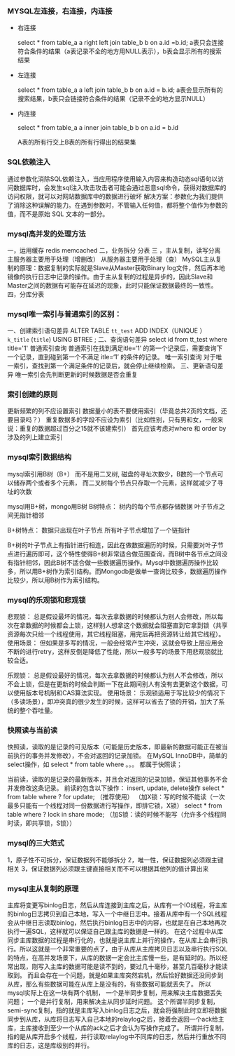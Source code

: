 ### MYSQL左连接，右连接，内连接

- 右连接

  select * from table_a a right left join table_b b on a.id =b.id;
  a表只会连接符合条件的结果（a表记录不全的地方用NULL表示），b表会显示所有的搜索结果

- 左连接

  select * from table_a a left join table_b b on a.id = b.id;
  a表会显示所有的搜索结果，b表只会链接符合条件的结果（记录不全的地方显示NULL）

- 内连接

  select * from table_a a inner join table_b b on a.id = b.id

  A表的所有行交上B表的所有行得出的结果集



### SQL依赖注入

通过参数化消除SQL依赖注入，当应用程序使用输入内容来构造动态sql语句以访问数据库时，会发生sql注入攻击攻击者可能会通过恶意sql命令，获得对数据库的访问权限，就可以对网站数据库中的数据进行破坏
解决方案：参数化为我们提供了消除这种误解的能力。在遇到参数时，不管输入任何值，都将整个值作为参数的值，而不是原始 SQL 文本的一部分。



### mysql高并发的处理方法

一，运用缓存 redis memcached
二，业务拆分 分表
三 ，主从复制，读写分离
主服务器主要用于处理（增删改）
从服务器主要用于处理（查）
MySQL主从复制的原理：数据复制的实际就是Slave从Master获取Binary log文件，然后再本地镜像的执行日志中记录的操作。由于主从复制的过程是异步的，因此Slave和Master之间的数据有可能存在延迟的现象，此时只能保证数据最终的一致性。
四，分库分表



### mysql唯一索引与普通索引的区别：

一、创建索引语句差异
ALTER TABLE `tt_test`
ADD INDEX（UNIQUE ） `k_title` (`title`) USING BTREE ;
二、查询语句差异
select  id  from tt_test where title='1'
普通索引查询
普通索引在找到满足itle=‘1’ 的第一个记录后，需要查询下一个记录，直到碰到第一个不满足
itle=‘1’ 的条件的记录。
唯一索引查询
对于唯一索引，查找到第一个满足条件的记录后，就会停止继续检索。
三、更新语句差异
唯一索引会先判断更新的时候数据是否会重复



### 索引创建的原则

更新频繁的列不应设置索引
数据量小的表不要使用索引（毕竟总共2页的文档，还要目录吗？）
重复数据多的字段不应设为索引（比如性别，只有男和女，一般来说：重复的数据超过百分之15就不该建索引）
首先应该考虑对where 和 order by 涉及的列上建立索引



### mysql索引数据结构

mysql索引用B树（B+） 而不是用二叉树,
磁盘的寻址次数少，B数的一个节点可以储存两个或者多个元素，
而二叉树每个节点只存取一个元素，这样就减少了寻址的次数

mysql用B+树，mongo用B树
B树特点：
树内的每个节点都存储数据
叶子节点之间无指针相邻

B+树特点：
数据只出现在叶子节点
所有叶子节点增加了一个链指针

B+树的叶子节点上有指针进行相连，因此在做数据遍历的时候，只需要对叶子节点进行遍历即可，这个特性使得B+树非常适合做范围查询，而B树中各节点之间没有指针相邻，因此B树不适合做一些数据遍历操作。Mysql中数据遍历操作比较多，所以用B+树作为索引结构。而Mongodb是做单一查询比较多，数据遍历操作比较少，所以用B树作为索引结构。



### mysql的乐观锁和悲观锁

悲观锁：
总是假设最坏的情况，每次去拿数据的时候都认为别人会修改，所以每次在拿数据的时候都会上锁，这样别人想拿这个数据就会阻塞直到它拿到锁（共享资源每次只给一个线程使用，其它线程阻塞，用完后再把资源转让给其它线程）。
使用场景：
但如果是多写的情况，一般会经常产生冲突，这就会导致上层应用会不断的进行retry，这样反倒是降低了性能，所以一般多写的场景下用悲观锁就比较合适。

乐观锁：
总是假设最好的情况，每次去拿数据的时候都认为别人不会修改，所以不会上锁，但是在更新的时候会判断一下在此期间别人有没有去更新这个数据，可以使用版本号机制和CAS算法实现。
使用场景：
乐观锁适用于写比较少的情况下（多读场景），即冲突真的很少发生的时候，这样可以省去了锁的开销，加大了系统的整个吞吐量。



### 快照读与当前读

快照读，读取的是记录的可见版本（可能是历史版本，即最新的数据可能正在被当前执行的事务并发修改），不会对返回的记录加锁。
在MySQL InnoDB中，简单的select操作，如 select * from table where 。。。 都属于快照读；

当前读，读取的是记录的最新版本，并且会对返回的记录加锁，保证其他事务不会并发修改这条记录。
前读的包含以下操作：
insert, update, delete操作
select * from table where ? for update; （推荐使用）
（加X锁：写的时候不能读（一次最多只能有一个线程对同一份数据进行写操作，即排它锁，X锁）
select * from table where ? lock in share mode; 
（加S锁：读的时候不能写（允许多个线程同时读，即共享锁，S锁））



### mysql的三大范式
1，原子性不可拆分，保证数据列不能够拆分
2，唯一性，保证数据列必须跟主键相关
3，保证数据列必须跟主键直接相关而不可以根据其他列的值计算出来



### mysql主从复制的原理
主库将变更写binlog日志，然后从库连接到主库之后，从库有一个IO线程，将主库的binlog日志拷贝到自己本地，写入一个中继日志中。接着从库中有一个SQL线程会从中继日志读取binlog，然后执行binlog日志中的内容，也就是在自己本地再次执行一遍SQL，这样就可以保证自己跟主库的数据是一样的。
在这个过程中从库同步主库数据的过程是串行化的，也就是说主库上并行的操作，在从库上会串行执行。所以这就是一个非常重要的点了，由于从库从主库拷贝日志以及串行执行SQL的特点，在高并发场景下，从库的数据一定会比主库慢一些，是有延时的。所以经常出现，刚写入主库的数据可能是读不到的，要过几十毫秒，甚至几百毫秒才能读取到。
而且会存在一个问题，就是如果主库突然宕机，然后恰好数据还没同步到从库，那么有些数据可能在从库上是没有的，有些数据可能就丢失了。
所以mysql实际上在这一块有两个机制，
一个是半同步复制，用来解决主库数据丢失问题；
一个是并行复制，用来解决主从同步延时问题。
这个所谓半同步复制，semi-sync复制，指的就是主库写入binlog日志之后，就会将强制此时立即将数据同步到从库，从库将日志写入自己本地的relaylog之后，接着会返回一个ack给主库，主库接收到至少一个从库的ack之后才会认为写操作完成了。
所谓并行复制，指的是从库开启多个线程，并行读取relaylog中不同库的日志，然后并行重放不同库的日志，这是库级别的并行。

